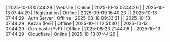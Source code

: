| 2025-10-13 07:44:29 | Website | Online | 2025-10-13 07:44:26 |
| 2025-10-13 07:44:29 | Registration | Offline | 2025-09-09 16:40:23 |
| 2025-10-13 07:44:29 | Auth Server | Offline | 2025-08-18 09:33:31 |
| 2025-10-13 07:44:29 | Kezan (PvE) | Offline | 2025-10-11 12:51:30 |
| 2025-10-13 07:44:29 | Gurubashi (PvP) | Offline | 2025-08-23 21:44:06 |
| 2025-10-13 07:44:29 | Cloudflare | Online | 2025-10-13 07:44:26 |
